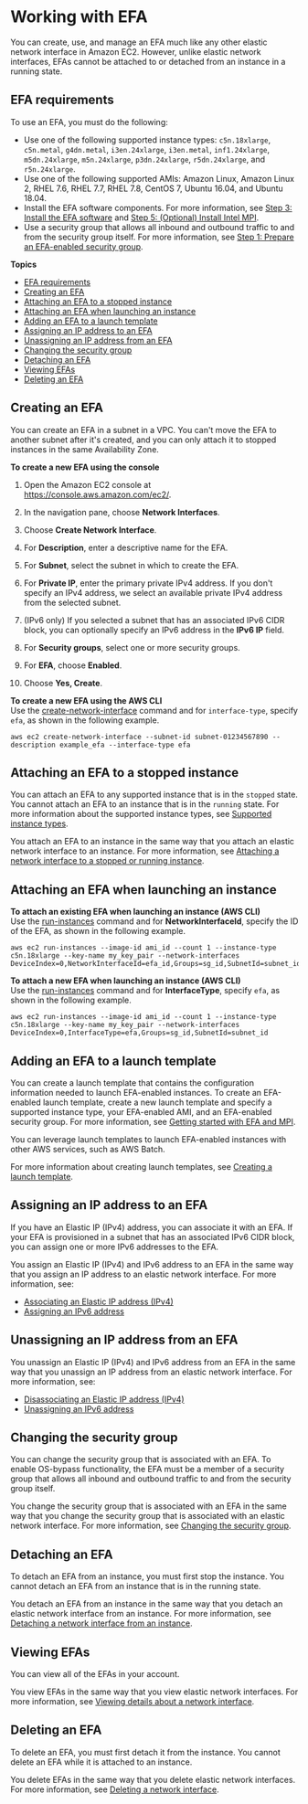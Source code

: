 # Working with EFA<a name="efa-working-with"></a>

You can create, use, and manage an EFA much like any other elastic network interface in Amazon EC2\. However, unlike elastic network interfaces, EFAs cannot be attached to or detached from an instance in a running state\.

## EFA requirements<a name="efa-reqs"></a>

To use an EFA, you must do the following:
+ Use one of the following supported instance types: `c5n.18xlarge`, `c5n.metal`, `g4dn.metal`, `i3en.24xlarge`, `i3en.metal`, `inf1.24xlarge`, `m5dn.24xlarge`, `m5n.24xlarge`, `p3dn.24xlarge`, `r5dn.24xlarge`, and `r5n.24xlarge`\.
+ Use one of the following supported AMIs: Amazon Linux, Amazon Linux 2, RHEL 7\.6, RHEL 7\.7, RHEL 7\.8, CentOS 7, Ubuntu 16\.04, and Ubuntu 18\.04\.
+ Install the EFA software components\. For more information, see [Step 3: Install the EFA software](efa-start.md#efa-start-enable) and [Step 5: \(Optional\) Install Intel MPI](efa-start.md#efa-start-impi)\.
+ Use a security group that allows all inbound and outbound traffic to and from the security group itself\. For more information, see [Step 1: Prepare an EFA\-enabled security group](efa-start.md#efa-start-security)\.

**Topics**
+ [EFA requirements](#efa-reqs)
+ [Creating an EFA](#efa-create)
+ [Attaching an EFA to a stopped instance](#efa-attach)
+ [Attaching an EFA when launching an instance](#efa-launch)
+ [Adding an EFA to a launch template](#efa-launch-template)
+ [Assigning an IP address to an EFA](#efa-ip-assign)
+ [Unassigning an IP address from an EFA](#efa-ip-unassign)
+ [Changing the security group](#efa-security)
+ [Detaching an EFA](#efa-detach)
+ [Viewing EFAs](#efa-view)
+ [Deleting an EFA](#efa-delete)

## Creating an EFA<a name="efa-create"></a>

You can create an EFA in a subnet in a VPC\. You can't move the EFA to another subnet after it's created, and you can only attach it to stopped instances in the same Availability Zone\.

**To create a new EFA using the console**

1. Open the Amazon EC2 console at [https://console\.aws\.amazon\.com/ec2/](https://console.aws.amazon.com/ec2/)\.

1. In the navigation pane, choose **Network Interfaces**\.

1. Choose **Create Network Interface**\.

1. For **Description**, enter a descriptive name for the EFA\.

1. For **Subnet**, select the subnet in which to create the EFA\.

1. For **Private IP**, enter the primary private IPv4 address\. If you don't specify an IPv4 address, we select an available private IPv4 address from the selected subnet\.

1. \(IPv6 only\) If you selected a subnet that has an associated IPv6 CIDR block, you can optionally specify an IPv6 address in the **IPv6 IP** field\.

1. For **Security groups**, select one or more security groups\.

1. For **EFA**, choose **Enabled**\.

1. Choose **Yes, Create**\.

**To create a new EFA using the AWS CLI**  
Use the [create\-network\-interface](https://docs.aws.amazon.com/cli/latest/reference/ec2/create-network-interface.html) command and for `interface-type`, specify `efa`, as shown in the following example\.

```
aws ec2 create-network-interface --subnet-id subnet-01234567890 --description example_efa --interface-type efa
```

## Attaching an EFA to a stopped instance<a name="efa-attach"></a>

You can attach an EFA to any supported instance that is in the `stopped` state\. You cannot attach an EFA to an instance that is in the `running` state\. For more information about the supported instance types, see [Supported instance types](efa.md#efa-instance-types)\.

You attach an EFA to an instance in the same way that you attach an elastic network interface to an instance\. For more information, see [Attaching a network interface to a stopped or running instance](using-eni.md#attach_eni_running_stopped)\.

## Attaching an EFA when launching an instance<a name="efa-launch"></a>

**To attach an existing EFA when launching an instance \(AWS CLI\)**  
Use the [run\-instances](https://docs.aws.amazon.com/cli/latest/reference/ec2/run-instances.html) command and for **NetworkInterfaceId**, specify the ID of the EFA, as shown in the following example\.

```
aws ec2 run-instances --image-id ami_id --count 1 --instance-type c5n.18xlarge --key-name my_key_pair --network-interfaces DeviceIndex=0,NetworkInterfaceId=efa_id,Groups=sg_id,SubnetId=subnet_id
```

**To attach a new EFA when launching an instance \(AWS CLI\)**  
Use the [run\-instances](https://docs.aws.amazon.com/cli/latest/reference/ec2/run-instances.html) command and for **InterfaceType**, specify `efa`, as shown in the following example\.

```
aws ec2 run-instances --image-id ami_id --count 1 --instance-type c5n.18xlarge --key-name my_key_pair --network-interfaces DeviceIndex=0,InterfaceType=efa,Groups=sg_id,SubnetId=subnet_id
```

## Adding an EFA to a launch template<a name="efa-launch-template"></a>

You can create a launch template that contains the configuration information needed to launch EFA\-enabled instances\. To create an EFA\-enabled launch template, create a new launch template and specify a supported instance type, your EFA\-enabled AMI, and an EFA\-enabled security group\. For more information, see [Getting started with EFA and MPI](efa-start.md)\.

You can leverage launch templates to launch EFA\-enabled instances with other AWS services, such as AWS Batch\.

For more information about creating launch templates, see [Creating a launch template](ec2-launch-templates.md#create-launch-template)\.

## Assigning an IP address to an EFA<a name="efa-ip-assign"></a>

If you have an Elastic IP \(IPv4\) address, you can associate it with an EFA\. If your EFA is provisioned in a subnet that has an associated IPv6 CIDR block, you can assign one or more IPv6 addresses to the EFA\.

You assign an Elastic IP \(IPv4\) and IPv6 address to an EFA in the same way that you assign an IP address to an elastic network interface\. For more information, see:
+ [Associating an Elastic IP address \(IPv4\)](using-eni.md#associate_eip)
+ [Assigning an IPv6 address](using-eni.md#eni-assign-ipv6)

## Unassigning an IP address from an EFA<a name="efa-ip-unassign"></a>

You unassign an Elastic IP \(IPv4\) and IPv6 address from an EFA in the same way that you unassign an IP address from an elastic network interface\. For more information, see:
+ [Disassociating an Elastic IP address \(IPv4\)](using-eni.md#disassociate_eip)
+ [Unassigning an IPv6 address](using-eni.md#eni-unassign-ipv6)

## Changing the security group<a name="efa-security"></a>

 You can change the security group that is associated with an EFA\. To enable OS\-bypass functionality, the EFA must be a member of a security group that allows all inbound and outbound traffic to and from the security group itself\.

You change the security group that is associated with an EFA in the same way that you change the security group that is associated with an elastic network interface\. For more information, see [Changing the security group](using-eni.md#eni_security_group)\.

## Detaching an EFA<a name="efa-detach"></a>

To detach an EFA from an instance, you must first stop the instance\. You cannot detach an EFA from an instance that is in the running state\.

You detach an EFA from an instance in the same way that you detach an elastic network interface from an instance\. For more information, see [Detaching a network interface from an instance](using-eni.md#detach_eni)\.

## Viewing EFAs<a name="efa-view"></a>

You can view all of the EFAs in your account\.

You view EFAs in the same way that you view elastic network interfaces\. For more information, see [Viewing details about a network interface](using-eni.md#view_eni_details)\.

## Deleting an EFA<a name="efa-delete"></a>

To delete an EFA, you must first detach it from the instance\. You cannot delete an EFA while it is attached to an instance\.

You delete EFAs in the same way that you delete elastic network interfaces\. For more information, see [Deleting a network interface](using-eni.md#delete_eni)\.